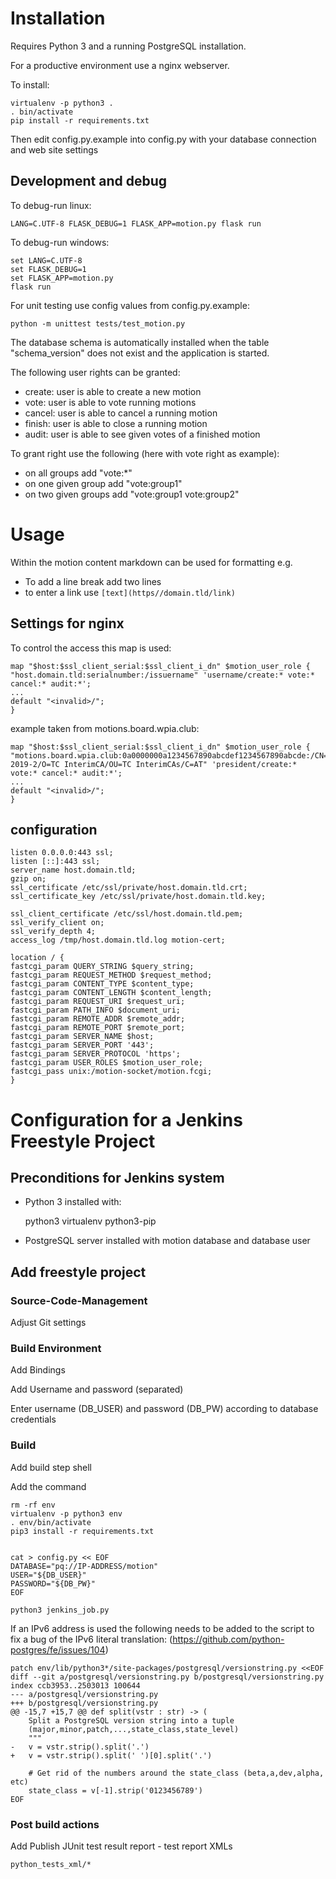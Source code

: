 # Installation
Requires Python 3 and a running PostgreSQL installation.

For a productive environment use a nginx webserver.

To install:
```
virtualenv -p python3 .
. bin/activate
pip install -r requirements.txt
```
Then edit config.py.example into config.py with your database connection and web site settings

## Development and debug

To debug-run linux:
```
LANG=C.UTF-8 FLASK_DEBUG=1 FLASK_APP=motion.py flask run
```

To debug-run windows:
```
set LANG=C.UTF-8
set FLASK_DEBUG=1
set FLASK_APP=motion.py
flask run
```

For unit testing use config values from config.py.example:
```
python -m unittest tests/test_motion.py
```

The database schema is automatically installed when the table "schema_version" does not exist and the application is started.

The following user rights can be granted:
- create: user is able to create a new motion
- vote: user is able to vote running motions
- cancel: user is able to cancel a running motion
- finish: user is able to close a running motion
- audit: user is able to see given votes of a finished motion

To grant right use the following (here with vote right as example):
- on all groups add "vote:*"
- on one given group add "vote:group1"
- on two given groups add "vote:group1 vote:group2"

# Usage

Within the motion content markdown can be used for formatting e.g. 
* To add a line break add two lines
* to enter a link use `[text](https//domain.tld/link)`

## Settings for nginx

To control the access this map is used:

```
map "$host:$ssl_client_serial:$ssl_client_i_dn" $motion_user_role {
"host.domain.tld:serialnumber:/issuername" 'username/create:* vote:* cancel:* audit:*';
...
default "<invalid>/";
}
```

example taken from motions.board.wpia.club:
```
map "$host:$ssl_client_serial:$ssl_client_i_dn" $motion_user_role {
"motions.board.wpia.club:0a0000000a1234567890abcdef1234567890abcde:/CN=Orga 2019-2/O=TC InterimCA/OU=TC InterimCAs/C=AT" 'president/create:* vote:* cancel:* audit:*';
...
default "<invalid>/";
}
```


## configuration
```
listen 0.0.0.0:443 ssl;
listen [::]:443 ssl;
server_name host.domain.tld;
gzip on;
ssl_certificate /etc/ssl/private/host.domain.tld.crt;
ssl_certificate_key /etc/ssl/private/host.domain.tld.key;

ssl_client_certificate /etc/ssl/host.domain.tld.pem;
ssl_verify_client on;
ssl_verify_depth 4;
access_log /tmp/host.domain.tld.log motion-cert;

location / {
fastcgi_param QUERY_STRING $query_string;
fastcgi_param REQUEST_METHOD $request_method;
fastcgi_param CONTENT_TYPE $content_type;
fastcgi_param CONTENT_LENGTH $content_length;
fastcgi_param REQUEST_URI $request_uri;
fastcgi_param PATH_INFO $document_uri;
fastcgi_param REMOTE_ADDR $remote_addr;
fastcgi_param REMOTE_PORT $remote_port;
fastcgi_param SERVER_NAME $host;
fastcgi_param SERVER_PORT '443';
fastcgi_param SERVER_PROTOCOL 'https';
fastcgi_param USER_ROLES $motion_user_role;
fastcgi_pass unix:/motion-socket/motion.fcgi;
}
```

# Configuration for a Jenkins Freestyle Project

## Preconditions for Jenkins system

* Python 3 installed with:

  python3 virtualenv python3-pip

* PostgreSQL server installed with motion database and database user


## Add freestyle project

### Source-Code-Management

Adjust Git settings

### Build Environment

Add Bindings

Add Username and password (separated)

Enter username (DB_USER) and password (DB_PW) according to database credentials

### Build

Add build step shell

Add the command

```
rm -rf env
virtualenv -p python3 env
. env/bin/activate
pip3 install -r requirements.txt


cat > config.py << EOF
DATABASE="pq://IP-ADDRESS/motion"
USER="${DB_USER}"
PASSWORD="${DB_PW}"
EOF

python3 jenkins_job.py
```

If an IPv6 address is used the following needs to be added to the script to fix a bug of the IPv6 literal translation:
(https://github.com/python-postgres/fe/issues/104)

```
patch env/lib/python3*/site-packages/postgresql/versionstring.py <<EOF
diff --git a/postgresql/versionstring.py b/postgresql/versionstring.py
index ccb3953..2503013 100644
--- a/postgresql/versionstring.py
+++ b/postgresql/versionstring.py
@@ -15,7 +15,7 @@ def split(vstr : str) -> (
    Split a PostgreSQL version string into a tuple
    (major,minor,patch,...,state_class,state_level)
    """
-   v = vstr.strip().split('.')
+   v = vstr.strip().split(' ')[0].split('.')
 
    # Get rid of the numbers around the state_class (beta,a,dev,alpha, etc)
    state_class = v[-1].strip('0123456789')
EOF
```

### Post build actions

Add Publish JUnit test result report - test report XMLs

```
python_tests_xml/*
```
